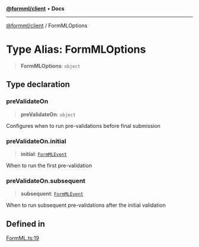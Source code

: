 [**@formml/client**](../README.md) • **Docs**

---

[@formml/client](../globals.md) / FormMLOptions

# Type Alias: FormMLOptions

> **FormMLOptions**: `object`

## Type declaration

### preValidateOn

> **preValidateOn**: `object`

Configures when to run pre-validations before final submission

### preValidateOn.initial

> **initial**: [`FormMLEvent`](FormMLEvent.md)

When to run the first pre-validation

### preValidateOn.subsequent

> **subsequent**: [`FormMLEvent`](FormMLEvent.md)

When to run subsequent pre-validations after the initial validation

## Defined in

[FormML.ts:19](https://github.com/formml/formml/blob/527c6e93502cf5114979de3946b0cc8cf0790b3f/packages/client/src/FormML.ts#L19)
